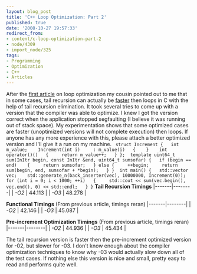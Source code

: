 ```yaml
---
layout: blog_post
title: 'C++ Loop Optimization: Part 2'
published: true
date: '2008-10-27 19:57:33'
redirect_from:
- content/c-loop-optimization-part-2
- node/4309
- import_node/325
tags:
- Programming
- Optimization
- C++
- Articles
---
```


After the [first article](/content/c-loop-optimization) on loop optimization my cousin pointed out to me that in some cases, tail recursion can actually be [faster](http://ygingras.net/b/2008/4/tail-call-elimination-is-good-in-c-too) then loops in C with the help of tail recursion elimination. It took several tries to come up with a version that the compiler was able to optimize. I knew I got the version correct when the application stopped segfaulting (I believe it was running out of stack space). My experimentation shows that some optimized cases are faster (unoptimized versions will not complete execution) then loops. If anyone has any more experience with this, please attach a better optimized version and I'll give it a run on my machine. ` struct Increment {   int m_value;    Increment(int i)     : m_value(i)   {    }    int operator()()   {     return m_value++;   } };  template uint64_t sum(InItr begin, const InItr &end, uint64_t sumsofar) {   if (begin == end)    {     return sumsofar;   } else {     ++begin;     return sum(begin, end, sumsofar + *begin);   } }  int main() {   std::vector vec;    std::generate_n(back_inserter(vec), 10000000, Increment(0));    for (int i = 0; i < 1000; ++i)   {     std::cout << sum(vec.begin(), vec.end(), 0) << std::endl;   } }`
**Tail Recursion Timings**
|-------|--------|
| *-O2* | 44.113 |
| *-O3* | 48.278 |

**Functional Timings** (From previous article, timings reran)
|-------|--------|
| *-O2* | 42.146 |
| *-O3* | 45.087 |

**Pre-increment Optimization Timings** (From previous article, timings reran)
|-------|--------|
| *-O2* | 44.936 |
| *-O3* | 45.434 |

The tail recursion version is faster then the pre-increment optimized version for -02, but slower for -03. I don't know enough about the compiler optimization techniques to know why -03 would actually slow down all of the test cases. If nothing else this version is nice and small, pretty easy to read and performs quite well.
